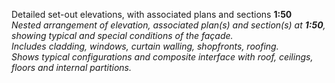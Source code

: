<span class="caps">Detailed set-out elevations, with associated plans and sections **1:50**</span><br>_Nested arrangement of elevation, associated plan(s) and section(s) at **1:50**, showing typical and special conditions of the façade._<br>_Includes cladding, windows, curtain walling, shopfronts, roofing._<br>_Shows typical configurations and composite interface with roof, ceilings, floors and internal partitions._
